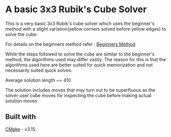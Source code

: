 # A basic 3x3 Rubik's Cube Solver

This is a very basic 3x3 Rubik's cube solver which uses the beginner's method with a slight variation(yellow corners 
solved before yellow edges) to solve the cube. 

For details on the beginners method refer : [Beginners Method](https://ruwix.com/the-rubiks-cube/how-to-solve-the-rubiks-cube-beginners-method/)

While the steps followed to solve the cube are similar to the beginner's method, the algorithms used may differ vastly.
The reason for this is that the algorithms used here are better suited for quick memorization and not necessarily suited
quick solves.

Average solution length ~= 410

The solution includes moves that may turn out to be superfluous as the solver user cube moves for inspecting the cube
before making actual solution moves

## Built with

[CMake](https://cmake.org/) - v3.15 